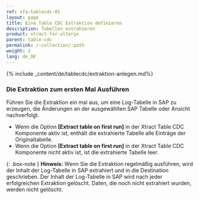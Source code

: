 ```yaml
---
ref: xfa-tablecdc-01
layout: page
title: Eine Table CDC Extraktion definieren
description: Tabellen extrahieren
product: xtract-for-alteryx
parent: table-cdc
permalink: /:collection/:path
weight: 2
lang: de_DE
---
```


{% include _content/de/tablecdc/extraktion-anlegen.md%}

### Die Extraktion zum ersten Mal Ausführen

Führen Sie die Extraktion ein mal aus, um eine Log-Tabelle in SAP zu erzeugen, die Änderungen an der ausgewählten SAP Tabelle oder Ansicht nachverfolgt. 

- Wenn die Option **[Extract table on first run]** in der Xtract Table CDC Komponente aktiv ist, enthält die extrahierte Tabelle alle Einträge der Originaltabelle.
- Wenn die Option **[Extract table on first run]** in der Xtract Table CDC Komponente nicht aktiv ist, ist die extrahierte Tabelle leer.

{: .box-note }
**Hinweis:** Wenn Sie die Extraktion regelmäßig ausführen, wird der Inhalt der Log-Tabelle in SAP extrahiert und in die Destination geschrieben. 
Der Inhalt der Log-Tabelle in SAP wird nach jeder erfolgreichen Extraktion gelöscht. Daten, die noch nicht extrahiert wurden, werden nicht gelöscht.